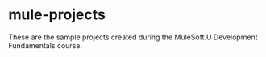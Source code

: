 # mule-projects

These are the sample projects created during the MuleSoft.U Development Fundamentals course.
